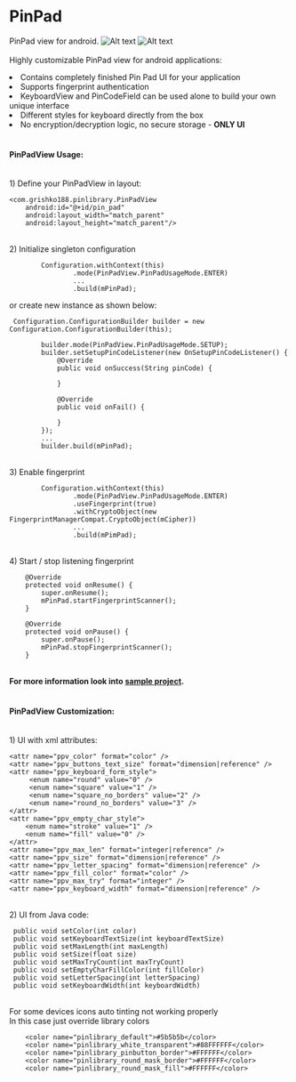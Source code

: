 # PinPad
PinPad view for android.
![Alt text](https://github.com/grishko188/PinPad/blob/master/screenshot/Screenshot_1.png?raw=true "Screen shot") ![Alt text](https://github.com/grishko188/PinPad/blob/master/screenshot/Screenshot_2.png?raw=true "Screen shot")
<br/>
<br/>
Highly customizable PinPad view for android applications:
<br><li>Contains completely finished Pin Pad UI for your application
<br><li>Supports fingerprint authentication
<br><li>KeyboardView and PinCodeField can be used alone to build your own unique interface
<br><li>Different styles for keyboard directly from the box
<br><li>No encryption/decryption logic, no secure storage - **ONLY UI**
<br/><br/>
#### PinPadView Usage:
<br/>1) Define your PinPadView in layout:
```
<com.grishko188.pinlibrary.PinPadView
    android:id="@+id/pin_pad"
    android:layout_width="match_parent"
    android:layout_height="match_parent"/>
```
<br/>2) Initialize singleton configuration 
```
        Configuration.withContext(this)
                .mode(PinPadView.PinPadUsageMode.ENTER)
                ...
                .build(mPinPad);
```
or create new instance as shown below: 
```
 Configuration.ConfigurationBuilder builder = new Configuration.ConfigurationBuilder(this);
 
        builder.mode(PinPadView.PinPadUsageMode.SETUP);
        builder.setSetupPinCodeListener(new OnSetupPinCodeListener() {
            @Override
            public void onSuccess(String pinCode) {
                
            }

            @Override
            public void onFail() {

            }
        });
        ...
        builder.build(mPinPad);
```
<br/>3) Enable fingerprint
```
        Configuration.withContext(this)
                .mode(PinPadView.PinPadUsageMode.ENTER)
                .useFingerprint(true)
                .withCryptoObject(new FingerprintManagerCompat.CryptoObject(mCipher))
                ...
                .build(mPimPad);
```
<br/>4) Start / stop listening fingerprint
```
    @Override
    protected void onResume() {
        super.onResume();
        mPinPad.startFingerprintScanner(); 
    }

    @Override
    protected void onPause() {
        super.onPause();
        mPinPad.stopFingerprintScanner();
    }
```
<br/><b>For more information look into <a href="https://github.com/grishko188/PinPad/tree/master/app">sample project</a>.</b>
<br/><br/>
#### PinPadView Customization:
<br/>1) UI with xml attributes:
```
<attr name="ppv_color" format="color" />
<attr name="ppv_buttons_text_size" format="dimension|reference" />
<attr name="ppv_keyboard_form_style">
     <enum name="round" value="0" />
     <enum name="square" value="1" />
     <enum name="square_no_borders" value="2" />
     <enum name="round_no_borders" value="3" />
</attr>
<attr name="ppv_empty_char_style">
    <enum name="stroke" value="1" />
    <enum name="fill" value="0" />
</attr>
<attr name="ppv_max_len" format="integer|reference" />
<attr name="ppv_size" format="dimension|reference" />
<attr name="ppv_letter_spacing" format="dimension|reference" />
<attr name="ppv_fill_color" format="color" />
<attr name="ppv_max_try" format="integer" />
<attr name="ppv_keyboard_width" format="dimension|reference" />
```
<br/>2) UI from Java code:
```
 public void setColor(int color) 
 public void setKeyboardTextSize(int keyboardTextSize)
 public void setMaxLength(int maxLength)
 public void setSize(float size)
 public void setMaxTryCount(int maxTryCount)
 public void setEmptyCharFillColor(int fillColor)
 public void setLetterSpacing(int letterSpacing)
 public void setKeyboardWidth(int keyboardWidth) 
```
<br/> For some devices icons auto tinting not working properly
<br/> In this case just override library colors
```
    <color name="pinlibrary_default">#5b5b5b</color>
    <color name="pinlibrary_white_transparent">#88FFFFFF</color>
    <color name="pinlibrary_pinbutton_border">#FFFFFF</color>
    <color name="pinlibrary_round_mask_border">#FFFFFF</color>
    <color name="pinlibrary_round_mask_fill">#FFFFFF</color>
```